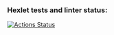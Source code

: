 ### Hexlet tests and linter status:
[![Actions Status](https://github.com/Anton9771/frontend-project-44/actions/workflows/hexlet-check.yml/badge.svg)](https://github.com/Anton9771/frontend-project-44/actions)